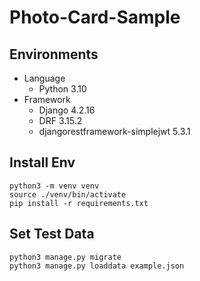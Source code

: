 # Photo-Card-Sample

## Environments

- Language
  - Python 3.10
- Framework
  - Django 4.2.16
  - DRF 3.15.2
  - djangorestframework-simplejwt 5.3.1

## Install Env

```shell
python3 -m venv venv
source ./venv/bin/activate
pip install -r requirements.txt
```

## Set Test Data

```shell
python3 manage.py migrate
python3 manage.py loaddata example.json
```